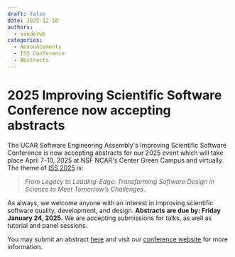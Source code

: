 ```yaml
---
draft: false 
date: 2025-12-10
authors:
  - vanderwb
categories:
  - Announcements
  - ISS Conference
  - Abstracts
---
```


# 2025 Improving Scientific Software Conference now accepting abstracts

The UCAR Software Engineering Assembly's Improving Scientific Software
Conference is now accepting abstracts for our 2025 event which will take place
April 7-10, 2025 at NSF NCAR's Center Green Campus and virtually. The theme of
[ISS 2025](https://sea.ucar.edu/iss/2025) is: 

> *From Legacy to Leading-Edge: Transforming Software Design in Science
to Meet Tomorrow’s Challenges*.

As always, we welcome anyone with an interest in improving scientific software
quality, development, and design. **Abstracts are due by: Friday January 24,
2025.** We are accepting submissions for talks, as well as tutorial and panel
sessions.

You may submit an abstract
[here](https://sea.ucar.edu/iss/2025/#submitting-an-abstract) and visit our
[conference website](https://sea.ucar.edu/iss/2025) for more information.
